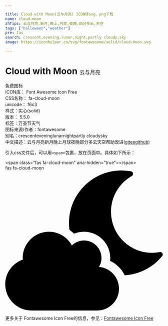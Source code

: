 ```yaml
---

title: Cloud with Moon(云与月亮) ICON转svg、png下载
name: cloud-moon
zhTips: 云与月亮,新月,晚上,月球,夜晚,部分多云,天空
tags: ["halloween","weather"]
pre: fas
search: crescent,evening,lunar,night,partly cloudy,sky
image: https://iconhelper.cn/svg/fontawesome/solid/cloud-moon.svg

---
```


# Cloud with Moon  <small style="font-size: 60%;font-weight: 100">云与月亮</small>


<div class="detail-page">
<p>
<span><span class="badge-success badge">免费图标</span> </span>
<br/>
<span>
ICON库：
<span class="badge-secondary badge">Font Awesome Icon Free</span> 
</span>
<br/>
<span>
CSS名称：
<span class="badge-secondary badge">fa-cloud-moon</span> 
</span>
<br/>
<span>
unicode：
<span class="badge-secondary badge">f6c3</span> 
<copy-btn content='f6c3' btn-title=""></copy-btn>
<copy-btn :content='String.fromCodePoint(parseInt("f6c3", 16))' btn-title="复制U"></copy-btn>
</span><br/><span>样式：<span class="badge-light badge">实心(solid)</span></span>
<br/>
<span>
版本：
<span class="badge-secondary badge">5.5.0</span> 
</span><br/><span>标签：<span class="badge-light badge"><router-link to="/tags/halloween.html">万圣节</router-link></span><span class="badge-light badge"><router-link to="/tags/weather.html">天气</router-link></span></span>
<br/>
<span>图标来源/作者：<span class="badge-light badge">fontawesome</span></span> 
<br/>
<span>别名：<span class="badge-light badge">crescent</span><span class="badge-light badge">evening</span><span class="badge-light badge">lunar</span><span class="badge-light badge">night</span><span class="badge-light badge">partly cloudy</span><span class="badge-light badge">sky</span></span><br/><span class="zh-detail">中文描述：<span class="badge-primary badge">云与月亮</span><span class="badge-primary badge">新月</span><span class="badge-primary badge">晚上</span><span class="badge-primary badge">月球</span><span class="badge-primary badge">夜晚</span><span class="badge-primary badge">部分多云</span><span class="badge-primary badge">天空</span><span class="help-link"><span>帮助改进</span>(<a href="https://gitee.com/liuwave/icon-helper/edit/master/json/fontawesome/solid/cloud-moon.json" target="_blank" rel="noopener noreferrer">gitee</a><a href="https://github.com/liuwave/icon-helper/edit/master/json/fontawesome/solid/cloud-moon.json" target="_blank" rel="noopener noreferrer">github</a></span>)</span><br/>
</p>
</div>
<div class="alert alert-dark">
  <i class="fas fa-cloud-moon fa-xs"></i>
  <i class="fas fa-cloud-moon fa-sm"></i>
  <i class="fas fa-cloud-moon fa-lg"></i>
  <i class="fas fa-cloud-moon fa-2x"></i>
  <i class="fas fa-cloud-moon fa-3x"></i>
  <i class="fas fa-cloud-moon fa-5x"></i>
  <i class="fas fa-cloud-moon fa-7x"></i>
</div>
<div>
  <p>引入css文件后，可以用<code>&lt;span&gt;</code>包裹，放在页面中。具体如下所示：    
  </p>
  <div class="alert alert-primary" style="font-size: 14px">
    &lt;span class="fas fa-cloud-moon" aria-hidden="true"&gt;&lt;/span&gt;
    <copy-btn content='<span class="fas fa-cloud-moon" aria-hidden="true"></span>'></copy-btn>
  </div>
  <div class="alert alert-secondary">
    <i class="fas fa-cloud-moon"
    style="font-size: 24px"
    aria-hidden="true"></i> fas fa-cloud-moon
    <copy-btn content="fas fa-cloud-moon" btn-title="复制图标名称"></copy-btn>
  </div>
</div>
<div id="svg" class="svg-wrap">
<svg xmlns="http://www.w3.org/2000/svg" viewBox="0 0 576 512"><path d="M342.8 352.7c5.7-9.6 9.2-20.7 9.2-32.7 0-35.3-28.7-64-64-64-17.2 0-32.8 6.9-44.3 17.9-16.3-29.6-47.5-49.9-83.7-49.9-53 0-96 43-96 96 0 2 .5 3.8.6 5.7C27.1 338.8 0 374.1 0 416c0 53 43 96 96 96h240c44.2 0 80-35.8 80-80 0-41.9-32.3-75.8-73.2-79.3zm222.5-54.3c-93.1 17.7-178.5-53.7-178.5-147.7 0-54.2 29-104 76.1-130.8 7.3-4.1 5.4-15.1-2.8-16.7C448.4 1.1 436.7 0 425 0 319.1 0 233.1 85.9 233.1 192c0 8.5.7 16.8 1.8 25 5.9 4.3 11.6 8.9 16.7 14.2 11.4-4.7 23.7-7.2 36.4-7.2 52.9 0 96 43.1 96 96 0 3.6-.2 7.2-.6 10.7 23.6 10.8 42.4 29.5 53.5 52.6 54.4-3.4 103.7-29.3 137.1-70.4 5.3-6.5-.5-16.1-8.7-14.5z"/></svg>
</div>
<detail full-name='fa-cloud-moon'></detail>

<Vssue title="关于“Cloud with Moon”的评论" />
    
<div><p>更多关于  Fontawesome Icon Free的信息，参见：<a target="_blank" href="https://iconhelper.cn/fontawesome.html">Fontawesome Icon Free</a>
</p></div>
